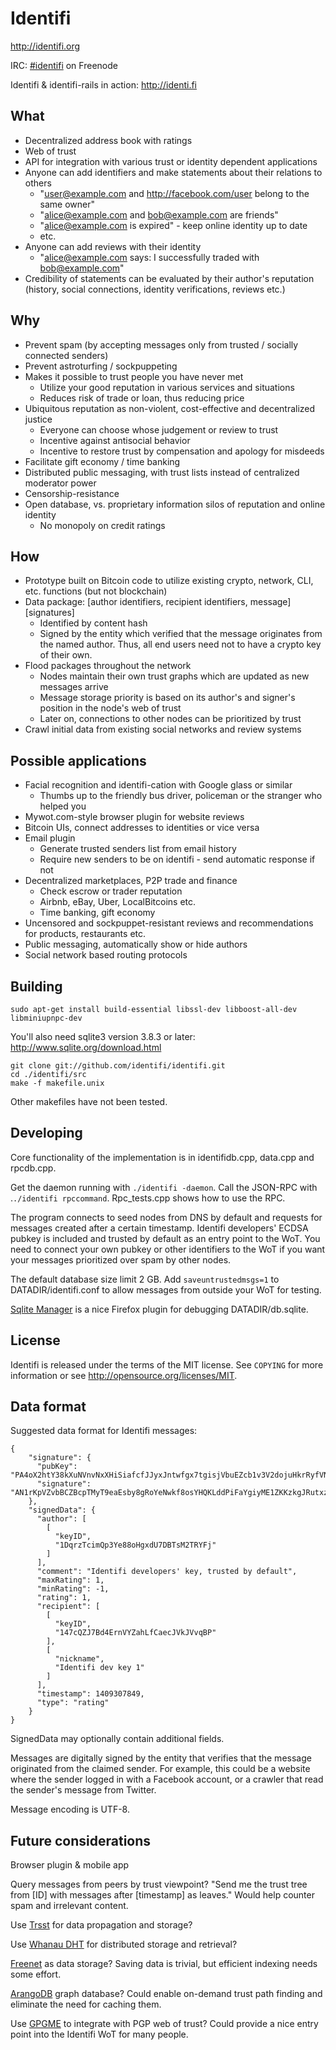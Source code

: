 Identifi
========

http://identifi.org

IRC: [#identifi](https://webchat.freenode.net/?channels=identifi&uio=d4) on Freenode

Identifi & identifi-rails in action: http://identi.fi

What
----
- Decentralized address book with ratings
- Web of trust
- API for integration with various trust or identity dependent applications
- Anyone can add identifiers and make statements about their relations to others
  - "user@example.com and http://facebook.com/user belong to the same owner"
  - "alice@example.com and bob@example.com are friends"
  - "alice@example.com is expired" - keep online identity up to date
  - etc.
- Anyone can add reviews with their identity
  - "alice@example.com says: I successfully traded with bob@example.com"
- Credibility of statements can be evaluated by their author's reputation (history, social connections, identity verifications, reviews etc.)

Why
---
- Prevent spam (by accepting messages only from trusted / socially connected senders)
- Prevent astroturfing / sockpuppeting
- Makes it possible to trust people you have never met
  - Utilize your good reputation in various services and situations
  - Reduces risk of trade or loan, thus reducing price
- Ubiquitous reputation as non-violent, cost-effective and decentralized justice
  - Everyone can choose whose judgement or review to trust
  - Incentive against antisocial behavior
  - Incentive to restore trust by compensation and apology for misdeeds
- Facilitate gift economy / time banking
- Distributed public messaging, with trust lists instead of centralized moderator power
- Censorship-resistance
- Open database, vs. proprietary information silos of reputation and online identity
  - No monopoly on credit ratings

How
---
- Prototype built on Bitcoin code to utilize existing crypto, network, CLI, etc. functions (but not blockchain)
- Data package: [author identifiers, recipient identifiers, message][signatures]
  - Identified by content hash
  - Signed by the entity which verified that the message originates from the named author. Thus, all end users need not to have a crypto key of their own.
- Flood packages throughout the network
  - Nodes maintain their own trust graphs which are updated as new messages arrive
  - Message storage priority is based on its author's and signer's position in the node's web of trust
  - Later on, connections to other nodes can be prioritized by trust
- Crawl initial data from existing social networks and review systems

Possible applications
---------------------
- Facial recognition and identifi-cation with Google glass or similar
  - Thumbs up to the friendly bus driver, policeman or the stranger who helped you
- Mywot.com-style browser plugin for website reviews
- Bitcoin UIs, connect addresses to identities or vice versa
- Email plugin
  - Generate trusted senders list from email history
  - Require new senders to be on identifi - send automatic response if not
- Decentralized marketplaces, P2P trade and finance
  - Check escrow or trader reputation
  - Airbnb, eBay, Uber, LocalBitcoins etc.
  - Time banking, gift economy
- Uncensored and sockpuppet-resistant reviews and recommendations for products, restaurants etc.
- Public messaging, automatically show or hide authors
- Social network based routing protocols

Building
--------

    sudo apt-get install build-essential libssl-dev libboost-all-dev libminiupnpc-dev

You'll also need sqlite3 version 3.8.3 or later: http://www.sqlite.org/download.html

    git clone git://github.com/identifi/identifi.git
    cd ./identifi/src
    make -f makefile.unix

Other makefiles have not been tested.

Developing
----------
Core functionality of the implementation is in identifidb.cpp, data.cpp and rpcdb.cpp.

Get the daemon running with `./identifi -daemon`. Call the JSON-RPC with .`./identifi rpccommand`. Rpc_tests.cpp shows how to use the RPC.

The program connects to seed nodes from DNS by default and requests for messages created after a certain timestamp. Identifi developers' ECDSA pubkey is included and trusted by default as an entry point to the WoT. You need to connect your own pubkey or other identifiers to the WoT if you want your messages prioritized over spam by other nodes.

The default database size limit 2 GB. Add `saveuntrustedmsgs=1` to DATADIR/identifi.conf to allow messages from outside your WoT for testing.

[Sqlite Manager](https://addons.mozilla.org/en-US/firefox/addon/sqlite-manager/) is a nice Firefox plugin for debugging DATADIR/db.sqlite.

License
-------

Identifi is released under the terms of the MIT license. See `COPYING` for more information or see http://opensource.org/licenses/MIT.

Data format
-----------

Suggested data format for Identifi messages:

```
{
    "signature": {
      "pubKey": "PA4oX2htY38kXuNVnvNxXHiSiafcfJJyxJntwfgx7tgisjVbuEZcb1v3V2dojuHkrRyfVNu9Xi24nFcSPEdEvLeN",
      "signature": "AN1rKpVZvbBCZBcpTMyT9eaEsby8gRoYeNwkf8osYHQKLddPiFaYgiyME1ZKKzkgJRutxzQA5R6FLGCy5rJYWZZ67egTRnXot"
    },
    "signedData": {
      "author": [
        [
          "keyID",
          "1DqrzTcimQp3Ye88oHgxdU7DBTsM2TRYFj"
        ]
      ],
      "comment": "Identifi developers' key, trusted by default",
      "maxRating": 1,
      "minRating": -1,
      "rating": 1,
      "recipient": [
        [
          "keyID",
          "147cQZJ7Bd4ErnVYZahLfCaecJVkJVvqBP"
        ],
        [
          "nickname",
          "Identifi dev key 1"
        ]
      ],
      "timestamp": 1409307849,
      "type": "rating"
    }
}
```

SignedData may optionally contain additional fields.

Messages are digitally signed by the entity that verifies that the message originated from the claimed sender. For example, this could be a website where the sender logged in with a Facebook account, or a crawler that read the sender's message from Twitter.

Message encoding is UTF-8.


Future considerations
---------------------

Browser plugin & mobile app

Query messages from peers by trust viewpoint? "Send me the trust tree from [ID] with messages after [timestamp] as leaves." Would help counter spam and irrelevant content.

Use [Trsst](http://www.trsst.com) for data propagation and storage?

Use [Whanau DHT](http://pdos.csail.mit.edu/papers/whanau-nsdi10-abstract.html) for distributed storage and retrieval?

[Freenet](http://freenetproject.org) as data storage? Saving data is trivial, but efficient indexing needs some effort.

[ArangoDB](https://www.arangodb.org/) graph database? Could enable on-demand trust path finding and eliminate the need for caching them.

Use [GPGME](http://www.gnupg.org/related_software/gpgme) to integrate with PGP web of trust? Could provide a nice entry point into the Identifi WoT for many people.
